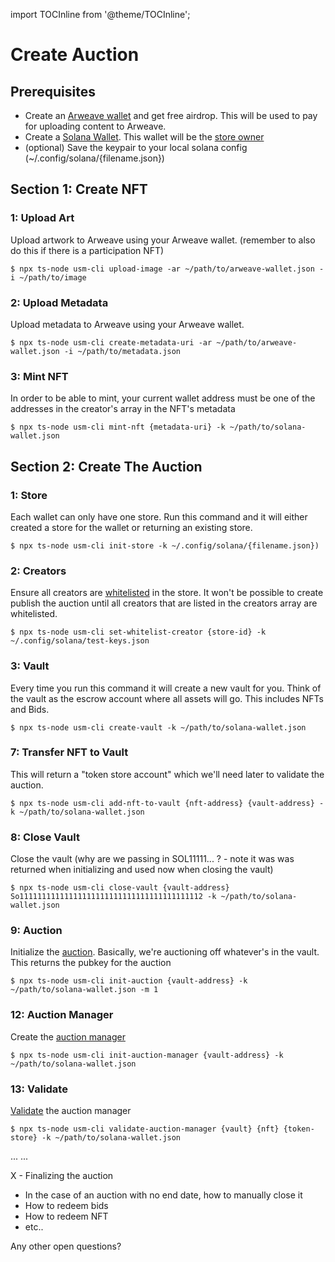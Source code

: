 import TOCInline from '@theme/TOCInline';

# Create Auction

## Prerequisites

- Create an [Arweave wallet](https://faucet.arweave.net/) and get free airdrop. This will be used to pay for uploading content to Arweave.
- Create a [Solana Wallet](https://docs.solana.com/wallet-guide/file-system-wallet#generate-a-file-system-wallet-keypair). This wallet will be the [store owner](https://github.com/metaplex-foundation/metaplex/blob/master/ARCHITECTURE.md#store)
- (optional) Save the keypair to your local solana config (~/.config/solana/{filename.json})

## Section 1: Create NFT

### 1: Upload Art

Upload artwork to Arweave using your Arweave wallet. (remember to also do this if there is a participation NFT)

```
$ npx ts-node usm-cli upload-image -ar ~/path/to/arweave-wallet.json -i ~/path/to/image
```

### 2: Upload Metadata

Upload metadata to Arweave using your Arweave wallet.

```
$ npx ts-node usm-cli create-metadata-uri -ar ~/path/to/arweave-wallet.json -i ~/path/to/metadata.json
```

### 3: Mint NFT

In order to be able to mint, your current wallet address must be one of the addresses in the creator's array in the NFT's metadata

```
$ npx ts-node usm-cli mint-nft {metadata-uri} -k ~/path/to/solana-wallet.json
```

## Section 2: Create The Auction

### 1: Store

Each wallet can only have one store. Run this command and it will either created a store for the wallet or returning an existing store.

```
$ npx ts-node usm-cli init-store -k ~/.config/solana/{filename.json})
```

### 2: Creators

Ensure all creators are [whitelisted](https://github.com/metaplex-foundation/metaplex/blob/master/ARCHITECTURE.md#whitelistedcreator) in the store. It won't be possible to create publish the auction until all creators that are listed in the creators array are whitelisted.

```
$ npx ts-node usm-cli set-whitelist-creator {store-id} -k ~/.config/solana/test-keys.json
```

### 3: Vault

Every time you run this command it will create a new vault for you. Think of the vault as the escrow account where all assets will go. This includes NFTs and Bids.

```
$ npx ts-node usm-cli create-vault -k ~/path/to/solana-wallet.json
```

### 7: Transfer NFT to Vault

This will return a "token store account" which we'll need later to validate the auction.

```
$ npx ts-node usm-cli add-nft-to-vault {nft-address} {vault-address} -k ~/path/to/solana-wallet.json
```

### 8: Close Vault

Close the vault (why are we passing in SOL11111... ? - note it was was returned when initializing and used now when closing the vault)

```
$ npx ts-node usm-cli close-vault {vault-address} So11111111111111111111111111111111111111112 -k ~/path/to/solana-wallet.json
```

### 9: Auction

Initialize the [auction](https://github.com/metaplex-foundation/metaplex/blob/master/ARCHITECTURE.md#auction). Basically, we're auctioning off whatever's in the vault. This returns the pubkey for the auction

```
$ npx ts-node usm-cli init-auction {vault-address} -k ~/path/to/solana-wallet.json -m 1
```

### 12: Auction Manager

Create the [auction manager](https://github.com/metaplex-foundation/metaplex/blob/master/ARCHITECTURE.md#auctionmanager)

```
$ npx ts-node usm-cli init-auction-manager {vault-address} -k ~/path/to/solana-wallet.json
```

### 13: Validate

[Validate](https://github.com/metaplex-foundation/metaplex/blob/master/ARCHITECTURE.md#validation) the auction manager

```
$ npx ts-node usm-cli validate-auction-manager {vault} {nft} {token-store} -k ~/path/to/solana-wallet.json
```

...
...

X - Finalizing the auction

- In the case of an auction with no end date, how to manually close it
- How to redeem bids
- How to redeem NFT
- etc..

Any other open questions?
